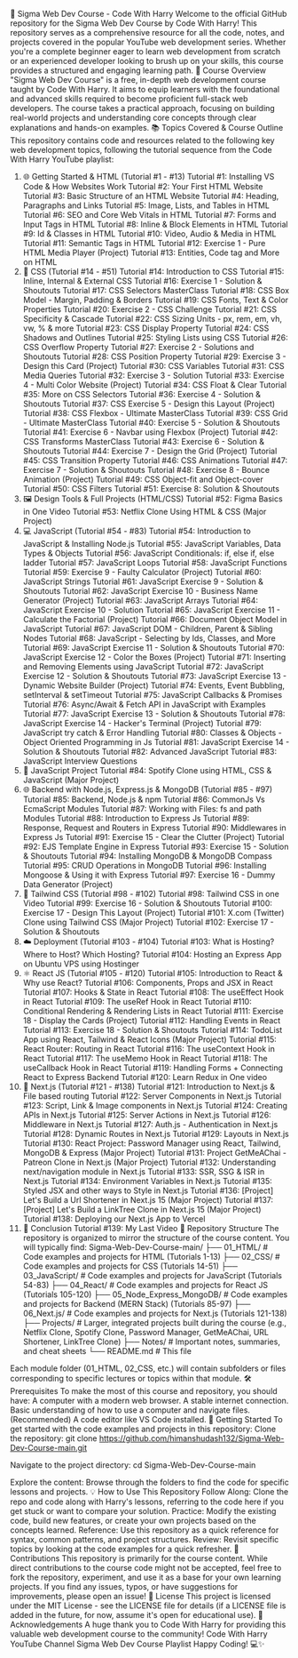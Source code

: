 🚀 Sigma Web Dev Course - Code With Harry
Welcome to the official GitHub repository for the Sigma Web Dev Course by Code With Harry! This repository serves as a comprehensive resource for all the code, notes, and projects covered in the popular YouTube web development series.
Whether you're a complete beginner eager to learn web development from scratch or an experienced developer looking to brush up on your skills, this course provides a structured and engaging learning path.
🌟 Course Overview
"Sigma Web Dev Course" is a free, in-depth web development course taught by Code With Harry. It aims to equip learners with the foundational and advanced skills required to become proficient full-stack web developers. The course takes a practical approach, focusing on building real-world projects and understanding core concepts through clear explanations and hands-on examples.
📚 Topics Covered & Course Outline
This repository contains code and resources related to the following key web development topics, following the tutorial sequence from the Code With Harry YouTube playlist:
1. 🌐 Getting Started & HTML (Tutorial #1 - #13)
Tutorial #1: Installing VS Code & How Websites Work
Tutorial #2: Your First HTML Website
Tutorial #3: Basic Structure of an HTML Website
Tutorial #4: Heading, Paragraphs and Links
Tutorial #5: Image, Lists, and Tables in HTML
Tutorial #6: SEO and Core Web Vitals in HTML
Tutorial #7: Forms and Input Tags in HTML
Tutorial #8: Inline & Block Elements in HTML
Tutorial #9: Id & Classes in HTML
Tutorial #10: Video, Audio & Media in HTML
Tutorial #11: Semantic Tags in HTML
Tutorial #12: Exercise 1 - Pure HTML Media Player (Project)
Tutorial #13: Entities, Code tag and More on HTML
2. 🎨 CSS (Tutorial #14 - #51)
Tutorial #14: Introduction to CSS
Tutorial #15: Inline, Internal & External CSS
Tutorial #16: Exercise 1 - Solution & Shoutouts
Tutorial #17: CSS Selectors MasterClass
Tutorial #18: CSS Box Model - Margin, Padding & Borders
Tutorial #19: CSS Fonts, Text & Color Properties
Tutorial #20: Exercise 2 - CSS Challenge
Tutorial #21: CSS Specificity & Cascade
Tutorial #22: CSS Sizing Units - px, rem, em, vh, vw, % & more
Tutorial #23: CSS Display Property
Tutorial #24: CSS Shadows and Outlines
Tutorial #25: Styling Lists using CSS
Tutorial #26: CSS Overflow Property
Tutorial #27: Exercise 2 - Solutions and Shoutouts
Tutorial #28: CSS Position Property
Tutorial #29: Exercise 3 - Design this Card (Project)
Tutorial #30: CSS Variables
Tutorial #31: CSS Media Queries
Tutorial #32: Exercise 3 - Solution
Tutorial #33: Exercise 4 - Multi Color Website (Project)
Tutorial #34: CSS Float & Clear
Tutorial #35: More on CSS Selectors
Tutorial #36: Exercise 4 - Solution & Shoutouts
Tutorial #37: CSS Exercise 5 - Design this Layout (Project)
Tutorial #38: CSS Flexbox - Ultimate MasterClass
Tutorial #39: CSS Grid - Ultimate MasterClass
Tutorial #40: Exercise 5 - Solution & Shoutouts
Tutorial #41: Exercise 6 - Navbar using Flexbox (Project)
Tutorial #42: CSS Transforms MasterClass
Tutorial #43: Exercise 6 - Solution & Shoutouts
Tutorial #44: Exercise 7 - Design the Grid (Project)
Tutorial #45: CSS Transition Property
Tutorial #46: CSS Animations
Tutorial #47: Exercise 7 - Solution & Shoutouts
Tutorial #48: Exercise 8 - Bounce Animation (Project)
Tutorial #49: CSS Object-fit and Object-cover
Tutorial #50: CSS Filters
Tutorial #51: Exercise 8: Solution & Shoutouts
3. 🖼️ Design Tools & Full Projects (HTML/CSS)
Tutorial #52: Figma Basics in One Video
Tutorial #53: Netflix Clone Using HTML & CSS (Major Project)
4. 💻 JavaScript (Tutorial #54 - #83)
Tutorial #54: Introduction to JavaScript & Installing Node.js
Tutorial #55: JavaScript Variables, Data Types & Objects
Tutorial #56: JavaScript Conditionals: if, else if, else ladder
Tutorial #57: JavaScript Loops
Tutorial #58: JavaScript Functions
Tutorial #59: Exercise 9 - Faulty Calculator (Project)
Tutorial #60: JavaScript Strings
Tutorial #61: JavaScript Exercise 9 - Solution & Shoutouts
Tutorial #62: JavaScript Exercise 10 - Business Name Generator (Project)
Tutorial #63: JavaScript Arrays
Tutorial #64: JavaScript Exercise 10 - Solution
Tutorial #65: JavaScript Exercise 11 - Calculate the Factorial (Project)
Tutorial #66: Document Object Model in JavaScript
Tutorial #67: JavaScript DOM - Children, Parent & Sibling Nodes
Tutorial #68: JavaScript - Selecting by Ids, Classes, and More
Tutorial #69: JavaScript Exercise 11 - Solution & Shoutouts
Tutorial #70: JavaScript Exercise 12 - Color the Boxes (Project)
Tutorial #71: Inserting and Removing Elements using JavaScript
Tutorial #72: JavaScript Exercise 12 - Solution & Shoutouts
Tutorial #73: JavaScript Exercise 13 - Dynamic Website Builder (Project)
Tutorial #74: Events, Event Bubbling, setInterval & setTimeout
Tutorial #75: JavaScript Callbacks & Promises
Tutorial #76: Async/Await & Fetch API in JavaScript with Examples
Tutorial #77: JavaScript Exercise 13 - Solution & Shoutouts
Tutorial #78: JavaScript Exercise 14 - Hacker's Terminal (Project)
Tutorial #79: JavaScript try catch & Error Handling
Tutorial #80: Classes & Objects - Object Oriented Programming in Js
Tutorial #81: JavaScript Exercise 14 - Solution & Shoutouts
Tutorial #82: Advanced JavaScript
Tutorial #83: JavaScript Interview Questions
5. 🎵 JavaScript Project
Tutorial #84: Spotify Clone using HTML, CSS & JavaScript (Major Project)
6. 🌐 Backend with Node.js, Express.js & MongoDB (Tutorial #85 - #97)
Tutorial #85: Backend, Node.js & npm
Tutorial #86: CommonJs Vs EcmaScript Modules
Tutorial #87: Working with Files: fs and path Modules
Tutorial #88: Introduction to Express Js
Tutorial #89: Response, Request and Routers in Express
Tutorial #90: Middlewares in Express Js
Tutorial #91: Exercise 15 - Clear the Clutter (Project)
Tutorial #92: EJS Template Engine in Express
Tutorial #93: Exercise 15 - Solution & Shoutouts
Tutorial #94: Installing MongoDB & MongoDB Compass
Tutorial #95: CRUD Operations in MongoDB
Tutorial #96: Installing Mongoose & Using it with Express
Tutorial #97: Exercise 16 - Dummy Data Generator (Project)
7. 🎨 Tailwind CSS (Tutorial #98 - #102)
Tutorial #98: Tailwind CSS in one Video
Tutorial #99: Exercise 16 - Solution & Shoutouts
Tutorial #100: Exercise 17 - Design This Layout (Project)
Tutorial #101: X.com (Twitter) Clone using Tailwind CSS (Major Project)
Tutorial #102: Exercise 17 - Solution & Shoutouts
8. ☁️ Deployment (Tutorial #103 - #104)
Tutorial #103: What is Hosting? Where to Host? Which Hosting?
Tutorial #104: Hosting an Express App on Ubuntu VPS using Hostinger
9. ⚛️ React JS (Tutorial #105 - #120)
Tutorial #105: Introduction to React & Why use React?
Tutorial #106: Components, Props and JSX in React
Tutorial #107: Hooks & State in React
Tutorial #108: The useEffect Hook in React
Tutorial #109: The useRef Hook in React
Tutorial #110: Conditional Rendering & Rendering Lists in React
Tutorial #111: Exercise 18 - Display the Cards (Project)
Tutorial #112: Handling Events in React
Tutorial #113: Exercise 18 - Solution & Shoutouts
Tutorial #114: TodoList App using React, Tailwind & React Icons (Major Project)
Tutorial #115: React Router: Routing in React
Tutorial #116: The useContext Hook in React
Tutorial #117: The useMemo Hook in React
Tutorial #118: The useCallback Hook in React
Tutorial #119: Handling Forms + Connecting React to Express Backend
Tutorial #120: Learn Redux in One video
10. 🚀 Next.js (Tutorial #121 - #138)
Tutorial #121: Introduction to Next.js & File based routing
Tutorial #122: Server Components in Next.js
Tutorial #123: Script, Link & Image components in Next.js
Tutorial #124: Creating APIs in Next.js
Tutorial #125: Server Actions in Next.js
Tutorial #126: Middleware in Next.js
Tutorial #127: Auth.js - Authentication in Next.js
Tutorial #128: Dynamic Routes in Next.js
Tutorial #129: Layouts in Next.js
Tutorial #130: React Project: Password Manager using React, Tailwind, MongoDB & Express (Major Project)
Tutorial #131: Project GetMeAChai - Patreon Clone in Next.js (Major Project)
Tutorial #132: Understanding next/navigation module in Next.js
Tutorial #133: SSR, SSG & ISR in Next.js
Tutorial #134: Environment Variables in Next.js
Tutorial #135: Styled JSX and other ways to Style in Next.js
Tutorial #136: [Project] Let's Build a Url Shortener in Next.js 15 (Major Project)
Tutorial #137: [Project] Let's Build a LinkTree Clone in Next.js 15 (Major Project)
Tutorial #138: Deploying our Next.js App to Vercel
11. 👋 Conclusion
Tutorial #139: My Last Video
📁 Repository Structure
The repository is organized to mirror the structure of the course content. You will typically find:
Sigma-Web-Dev-Course-main/
├── 01_HTML/                  # Code examples and projects for HTML (Tutorials 1-13)
├── 02_CSS/                   # Code examples and projects for CSS (Tutorials 14-51)
├── 03_JavaScript/            # Code examples and projects for JavaScript (Tutorials 54-83)
├── 04_React/                 # Code examples and projects for React JS (Tutorials 105-120)
├── 05_Node_Express_MongoDB/  # Code examples and projects for Backend (MERN Stack) (Tutorials 85-97)
├── 06_Next.js/               # Code examples and projects for Next.js (Tutorials 121-138)
├── Projects/                 # Larger, integrated projects built during the course (e.g., Netflix Clone, Spotify Clone, Password Manager, GetMeAChai, URL Shortener, LinkTree Clone)
├── Notes/                    # Important notes, summaries, and cheat sheets
└── README.md                 # This file


Each module folder (01_HTML, 02_CSS, etc.) will contain subfolders or files corresponding to specific lectures or topics within that module.
🛠️ Prerequisites
To make the most of this course and repository, you should have:
A computer with a modern web browser.
A stable internet connection.
Basic understanding of how to use a computer and navigate files.
(Recommended) A code editor like VS Code installed.
🚀 Getting Started
To get started with the code examples and projects in this repository:
Clone the repository:
git clone https://github.com/himanshudash132/Sigma-Web-Dev-Course-main.git


Navigate to the project directory:
cd Sigma-Web-Dev-Course-main


Explore the content: Browse through the folders to find the code for specific lessons and projects.
💡 How to Use This Repository
Follow Along: Clone the repo and code along with Harry's lessons, referring to the code here if you get stuck or want to compare your solution.
Practice: Modify the existing code, build new features, or create your own projects based on the concepts learned.
Reference: Use this repository as a quick reference for syntax, common patterns, and project structures.
Review: Revisit specific topics by looking at the code examples for a quick refresher.
🤝 Contributions
This repository is primarily for the course content. While direct contributions to the course code might not be accepted, feel free to fork the repository, experiment, and use it as a base for your own learning projects.
If you find any issues, typos, or have suggestions for improvements, please open an issue!
📜 License
This project is licensed under the MIT License - see the LICENSE file for details (if a LICENSE file is added in the future, for now, assume it's open for educational use).
🙏 Acknowledgements
A huge thank you to Code With Harry for providing this valuable web development course to the community!
Code With Harry YouTube Channel
Sigma Web Dev Course Playlist
Happy Coding! 💻✨
